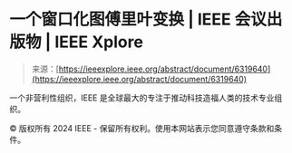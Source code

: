<!--yml

category: 未分类

date: 2024-05-27 14:36:15

-->

# 一个窗口化图傅里叶变换 | IEEE 会议出版物 | IEEE Xplore

> 来源：[https://ieeexplore.ieee.org/abstract/document/6319640](https://ieeexplore.ieee.org/abstract/document/6319640)

一个非营利性组织，IEEE 是全球最大的专注于推动科技造福人类的技术专业组织。

© 版权所有 2024 IEEE - 保留所有权利。使用本网站表示您同意遵守条款和条件。
